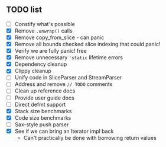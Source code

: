 ## TODO list
- [ ] Constify what's possible
- [x] Remove `.unwrap()` calls
- [x] Remove copy_from_slice - can panic
- [x] Remove all bounds checked slice indexing that could panic!
- [x] Verify we are fully panic! free
- [x] Remove unnecessary `'static` lifetime errors
- [x] Dependency cleanup
- [x] Clippy cleanup
- [ ] Unify code in SliceParser and StreamParser
- [ ] Address and remove `// TODO` comments
- [ ] Clean up reference docs
- [ ] Provide user guide docs
- [ ] Direct defmt support
- [x] Stack size benchmarks
- [x]  Code size benchmarks
- [ ] Sax-style push parser
- [x] See if we can bring an Iterator impl back
    - Can't practically be done with borrowing return values
